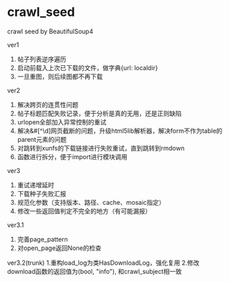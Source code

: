 # crawl_seed
crawl seed by BeautifulSoup4

ver1
1. 帖子列表逆序遍历
2. 启动前载入上次已下载的文件，做字典{url: localdir}
3. 一旦重图，则后续图都不再下载

ver2
1. 解决跨页的连贯性问题
2. 帖子标题匹配失败记录，便于分析是真的无用，还是正则缺陷
3. urlopen全部加入异常控制的重试
4. 解决&#[^\d]网页截断的问题，升级html5lib解析器，解决form不作为table的parent元素的问题
5. 对跳转到xunfs的下载链接进行失败重试，直到跳转到rmdown
6. 函数进行拆分，便于import进行模块调用

ver3
1. 重试递增延时
2. 下载种子失败汇报
3. 规范化参数（支持版本、路径、cache、mosaic指定）
4. 修改一些返回值判定不完全的地方（有可能漏报）

ver3.1
1. 完善page_pattern
2. 对open_page返回None的检查

ver3.2(trunk)
1.重构load_log为类HasDownloadLog，强化复用
2.修改download函数的返回值为(bool, "info"), 和crawl_subject相一致
